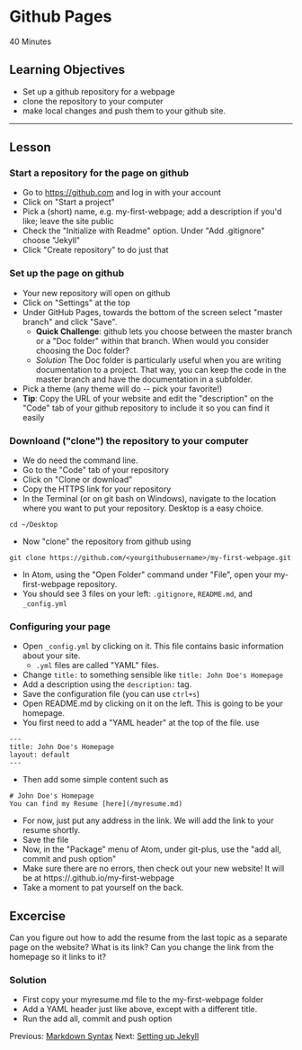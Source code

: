 # Github Pages
40 Minutes

## Learning Objectives
* Set up a github repository for a webpage
* clone the repository to your computer
* make local changes and push them to your github site.

----------------------------------------------------

## Lesson

### Start a repository for the page on github

* Go to https://github.com and  log in with your account
* Click on "Start a project"
* Pick a (short) name, e.g. my-first-webpage; add a description if you'd like; leave the site public
* Check the "Initialize with Readme" option. Under "Add .gitignore" choose "Jekyll"
* Click "Create repository" to do just that

### Set up the page on github
* Your new repository will open on github
* Click on "Settings" at the top
* Under GitHub Pages, towards the bottom of the screen select "master branch" and click "Save".
  * **Quick Challenge**: github lets you choose between the master branch or a "Doc folder" within that branch. When would you consider choosing the Doc folder?
  * *Solution* The Doc folder is particularly useful when you are writing documentation to a project. That way, you can keep the code in the master branch and have the documentation in a subfolder.
* Pick a theme (any theme will do -- pick your favorite!)
* **Tip**: Copy the URL of your website and edit the "description" on the "Code" tab of your github repository to include it so you can find it easily

### Downloand ("clone") the repository to your computer
* We do need the command line.
* Go to the "Code" tab of your repository
* Click on "Clone or download"
* Copy the HTTPS link for your repository
* In the Terminal (or on git bash on Windows), navigate to the location where you want to put your repository.  Desktop is a easy choice.
```
cd ~/Desktop
```
* Now "clone" the repository from github using
```
git clone https://github.com/<yourgithubusername>/my-first-webpage.git
```
* In Atom, using the "Open Folder" command under "File", open your my-first-webpage repository.
* You should see 3 files on your left: `.gitignore`, `README.md`, and `_config.yml`

### Configuring your page
* Open `_config.yml` by clicking on it. This file contains basic information about your site.
  * `.yml` files are called "YAML" files.
* Change `title:` to something sensible like `title: John Doe's Homepage`
* Add a description using the `description:` tag.
* Save the configuration file (you can use `ctrl+s`)
* Open README.md by clicking on it on the left. This is going to be your homepage.
* You first need to add a "YAML header" at the top of the file. use

```
---
title: John Doe's Homepage
layout: default
---
```

* Then add some simple content such as

```
# John Doe's Homepage
You can find my Resume [here](/myresume.md)
```

* For now, just put any address in the link. We will add the link to your resume shortly.
* Save the file
* Now, in the "Package" menu of Atom, under git-plus, use the "add all, commit and push option"
* Make sure there are no errors, then check out your new website! It will be at https://<yourgithubusername>.github.io/my-first-webpage
* Take a moment to pat yourself on the back.

## Excercise
Can you figure out how to add the resume from the last topic as a separate page on the website?
What is its link? Can you change the link from the homepage so it links to it?

### Solution
* First copy your myresume.md file to the my-first-webpage folder
* Add a YAML header just like above, except with a different title.
* Run the add all, commit and push option






Previous: [Markdown Syntax](01-markdown-syntax.html)  Next: [Setting up Jekyll](03-jekyll-setup.html)
